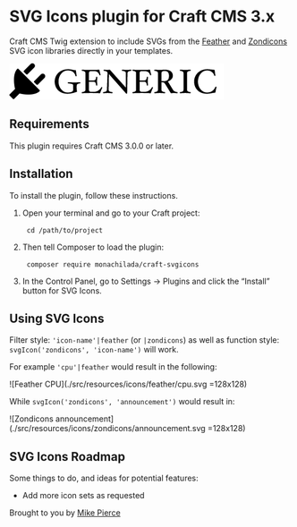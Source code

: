 # SVG Icons plugin for Craft CMS 3.x

Craft CMS Twig extension to include SVGs from the [Feather](https://feathericons.com/) and [Zondicons](https://www.zondicons.com/) SVG icon libraries directly in your templates.

![Screenshot](./resources/img/plugin-logo.png)

## Requirements

This plugin requires Craft CMS 3.0.0 or later.

## Installation

To install the plugin, follow these instructions.

1. Open your terminal and go to your Craft project:

        cd /path/to/project

2. Then tell Composer to load the plugin:

        composer require monachilada/craft-svgicons

3. In the Control Panel, go to Settings → Plugins and click the “Install” button for SVG Icons.

## Using SVG Icons

Filter style: `'icon-name'|feather` (or `|zondicons`) as well as function style: `svgIcon('zondicons', 'icon-name')` will work.

For example `'cpu'|feather` would result in the following:

![Feather CPU](./src/resources/icons/feather/cpu.svg =128x128)

While `svgIcon('zondicons', 'announcement')` would result in:

![Zondicons announcement](./src/resources/icons/zondicons/announcement.svg =128x128)

## SVG Icons Roadmap

Some things to do, and ideas for potential features:

* Add more icon sets as requested

Brought to you by [Mike Pierce](https://michaelpierce.trade/)
